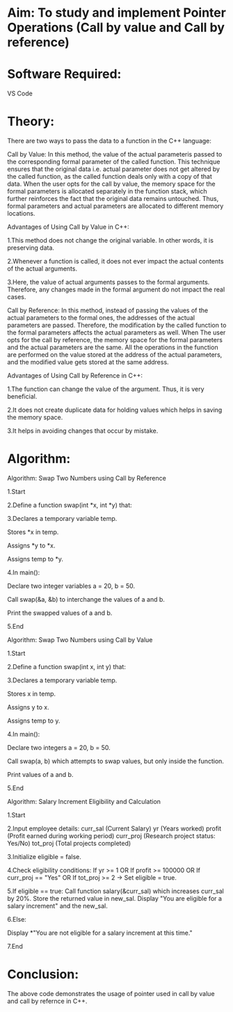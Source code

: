 # Aim: To study and implement Pointer Operations (Call by value and Call by reference)

# Software Required:
VS Code

# Theory:

There are two ways to pass the data to a function in the C++ language:

Call by Value: In this method, the value of the actual parameteris passed to the corresponding formal parameter of the called function. This technique ensures that the original data i.e. actual parameter does not get altered by the called function, as the called function deals only with a copy of that data. When the user opts for the call by value, the memory space for the formal parameters is allocated separately in the function stack, which further reinforces the fact that the original data remains untouched. Thus, formal parameters and actual parameters are allocated to different memory locations.

Advantages of Using Call by Value in C++:

1.This method does not change the original variable. In other words, it is preserving data.

2.Whenever a function is called, it does not ever impact the actual contents of the actual arguments.

3.Here, the value of actual arguments passes to the formal arguments. Therefore, any changes made in the formal argument do not impact the real cases.

Call by Reference: In this method, instead of passing the values of the actual parameters to the formal ones, the addresses of the actual parameters are passed. Therefore, the modification by the called function to the formal parameters affects the actual parameters as well. When The user opts for the call by reference, the memory space for the formal parameters and the actual parameters are the same. All the operations in the function are performed on the value stored at the address of the actual parameters, and the modified value gets stored at the same address.

Advantages of Using Call by Reference in C++:

1.The function can change the value of the argument. Thus, it is very beneficial.

2.It does not create duplicate data for holding values which helps in saving the memory space.

3.It helps in avoiding changes that occur by mistake.


# Algorithm:
Algorithm: Swap Two Numbers using Call by Reference

1.Start

2.Define a function swap(int *x, int *y) that:

3.Declares a temporary variable temp.

Stores *x in temp.

Assigns *y to *x.

Assigns temp to *y.

4.In main():

Declare two integer variables a = 20, b = 50.

Call swap(&a, &b) to interchange the values of a and b.

Print the swapped values of a and b.

5.End

Algorithm: Swap Two Numbers using Call by Value

1.Start

2.Define a function swap(int x, int y) that:

3.Declares a temporary variable temp.

Stores x in temp.

Assigns y to x.

Assigns temp to y.

4.In main():

Declare two integers a = 20, b = 50.

Call swap(a, b) which attempts to swap values, but only inside the function.

Print values of a and b.

5.End

Algorithm: Salary Increment Eligibility and Calculation

1.Start

2.Input employee details: curr_sal (Current Salary) yr (Years worked) profit (Profit earned during working period) curr_proj (Research project status: Yes/No) tot_proj (Total projects completed)

3.Initialize eligible = false.

4.Check eligibility conditions: If yr >= 1 OR If profit >= 100000 OR If curr_proj == "Yes" OR If tot_proj >= 2 → Set eligible = true.

5.If eligible == true: Call function salary(&curr_sal) which increases curr_sal by 20%. Store the returned value in new_sal. Display "You are eligible for a salary increment" and the new_sal.

6.Else:

Display *"You are not eligible for a salary increment at this time."

7.End

# Conclusion:
The above code demonstrates the usage of pointer used in call by value and call by refernce in C++.

